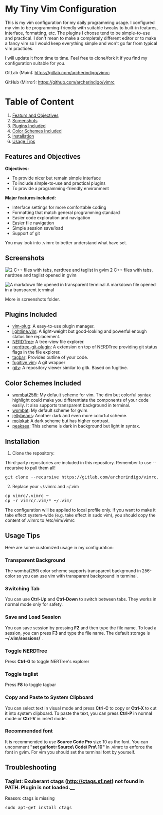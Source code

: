 # My Tiny Vim Configuration

This is my vim configuration for my daily programming usage. I configured my vim to be programming-friendly with suitable tweaks to built-in features, interface, formatting, etc. The plugins I choose tend to be simple-to-use and practical. I don't mean to make a completely different editor or to make a fancy vim so I would keep everything simple and won't go far from typical vim practices.

I will update it from time to time. Feel free to clone/fork it if you find my configuration suitable for you.

GitLab (Main): https://gitlab.com/archerindigo/vimrc

GitHub (Mirror): https://github.com/archerindigo/vimrc

# Table of Content
1. [Featurs and Objectives](#feature-and-objectives)
2. [Screenshots](#screenshots)
3. [Plugins Included](#plugins-included)
4. [Color Schemes Included](#color-schemes-included)
5. [Installation](#installation)
6. [Usage Tips](#usage-tips)

## Features and Objectives

__Objectives:__
* To provide nicer but remain simple interface
* To include simple-to-use and practical plugins
* To provide a programming-friendly environment

__Major features included:__
* Interface settings for more comfortable coding
* Formatting that match general programming standard
* Easier code exploration and navigation
* Easier file navigation
* Simple session save/load
* Support of git

You may look into .vimrc to better understand what have set.

## Screenshots
![2 C++ files with tabs, nerdtree and taglist in gvim](/screenshots/0.3.0-1.png)
2 C++ files with tabs, nerdtree and taglist opened in gvim

![A markdown file opened in transparent terminal](/screenshots/0.3.0-2.png)
A markdown file opened in a transparent terminal

More in screenshots folder.

## Plugins Included

* [vim-plug](https://github.com/junegunn/vim-plug): A easy-to-use plugin manager.
* [lightline.vim](https://github.com/itchyny/lightline.vim): A light-weight but good-looking and powerful enough status line replacement.
* [NERDTree](https://github.com/scrooloose/nerdtree): A tree-view file explorer.
* [nerdtree-git-plugin](https://github.com/Xuyuanp/nerdtree-git-plugin): A extension on top of NERDTree providing git status flags in the file explorer.
* [tagbar](https://github.com/majutsushi/tagbar): Provides outline of your code.
* [fugitive.vim](https://github.com/tpope/vim-fugitive): A git wrapper
* [gitv](https://github.com/gregsexton/gitv): A repository viewer similar to gitk. Based on fugitive.

## Color Schemes Included

* [wombat256i](https://github.com/dsolstad/vim-wombat256i): My default scheme for vim. The dim but colorful syntax highlight could make you differentiate the components of your code easily. It also supports transparent background in terminal.
* [wombat](https://github.com/vim-scripts/Wombat): My default scheme for gvim.
* [jellybeans](https://github.com/nanotech/jellybeans.vim): Another dark and even more colorful scheme.
* [molokai](https://github.com/tomasr/molokai): A dark scheme but has higher contrast.
* [peaksea](https://github.com/vim-scripts/peaksea): This scheme is dark in background but light in syntax.

## Installation

1. Clone the repository:

Third-party repositories are included in this repository. Remember to use --recursive to pull them all!
<pre>
git clone --recursive https://gitlab.com/archerindigo/vimrc.git
</pre>

2. Replace your ~/.vimrc and ~/.vim

<pre>
cp vimrc/.vimrc ~
cp -r vimrc/.vim/* ~/.vim/
</pre>

The configuration will be applied to local profile only. If you want to make it take effect system-wide (e.g. take effect in sudo vim), you should copy the content of .vimrc to /etc/vim/vimrc

## Usage Tips

Here are some customized usage in my configuration:

### Transparent Background

The wombat256i color scheme supports transparent background in 256-color so you can use vim with transparent background in terminal.

### Switching Tab

You can use __Ctrl-Up__ and __Ctrl-Down__ to switch between tabs. They works in normal mode only for safety.

### Save and Load Session

You can save session by pressing __F2__ and then type the file name. To load a session, you can press __F3__ and type the file name. The default storage is __~/.vim/sessions/__ .

### Toggle NERDTree

Press __Ctrl-G__ to toggle NERTree's explorer

### Toggle taglist

Press __F8__ to toggle tagbar

### Copy and Paste to System Clipboard

You can select text in visual mode and press __Ctrl-C__ to copy or __Ctrl-X__ to cut it into system clipboard. To paste the text, you can press __Ctrl-P__ in normal mode or __Ctrl-V__ in insert mode.

### Recommended font

It is recommended to use __Source Code Pro__ size 10 as the font. You can uncomment __"set guifont=Source\ Code\ Pro\ 10"__ in .vimrc to enforce the font in gvim. For vim you should set the terminal font by yourself.

## Troubleshooting

### Taglist: Exuberant ctags (http://ctags.sf.net) not found in PATH. Plugin is not loaded.__

Reason: ctags is missing
<pre>sudo apt-get install ctags</pre>
